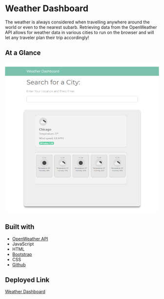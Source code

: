 # Weather Dashboard

The weather is always considered when travelling anywhere around the world or even to the nearest subarb. Retrieving data from the OpenWeather API allows for weather data in various cities to run on the browser and will let any traveler plan their trip accordingly! 

## At a Glance
![Dashboard](./weatherDash.png)

## Built with
* [OpenWeather API](https://openweathermap.org/api)
* JavaScript
* HTML
* [Bootstrap](https://getbootstrap.com/)
* CSS
* [Github](https://github.com/)

## Deployed Link
[Weather Dashboard](https://fevia.github.io/weather-dashboard/)
